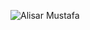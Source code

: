 ![Alisar Mustafa](https://user-images.githubusercontent.com/71081084/114434300-d705a780-9b90-11eb-9c64-5a24edbf2003.png)

